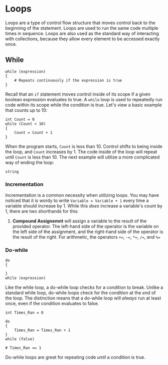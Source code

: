 # Loops

Loops are a type of control flow structure that moves control back to the beginning of the statement. Loops are used to run the same code multiple times in sequence. Loops are also used as the standard way of interacting with collections, because they allow every element to be accessed exactly once.

## While

```
while (expression)
{
    # Repeats continuously if the expression is true
}
```

Recall that an `if` statement moves control inside of its scope if a given boolean expression evaluates to true. A `while` loop is used to repeatedly run code within its scope while the condition is true. Let's view a basic example that counts up to 10:

```
int Count = 0
while (Count < 10)
{
    Count = Count + 1
}
```

When the program starts, `Count` is less than 10. Control shifts to being inside the loop, and `Count` increases by 1. The code inside of the loop will repeat until `Count` is less than 10. The next example will utilize a more complicated way of ending the loop:

```
string 
```

### Incrementation

Incrementation is a common necessity when utilizing loops. You may have noticed that it is wordy to write `Variable = Variable + 1` every time a variable should increase by 1. While this _does_ increase a variable's count by 1, there are two shorthands for this:

1. **Compound Assignemnt** will assign a variable to the result of the provided operator. The left-hand side of the operator is the variable on the left side of the assignment, and the right-hand side of the operator is the result of the right. For arithmetic, the operators `+=`, `-=`, `*=`, `/=`, and `%=` 

### Do-while

```
do
{

}
while (expression)
```

Like the while loop, a do-while loop checks for a condition to break. Unlike a standard while loop, do-while loops check for the condition at the _end_ of the loop. The distinction means that a do-while loop will _always_ run at least once, even if the condition evaluates to false.

```
int Times_Ran = 0

do
{
    Times_Ran = Times_Ran + 1
}
while (false)

# Times_Ran == 1
```

Do-while loops are great for repeating code _until_ a condition is true.